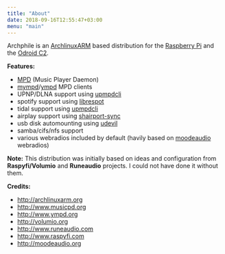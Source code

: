 ```yaml
---
title: "About"
date: 2018-09-16T12:55:47+03:00
menu: "main"
---
```


Archphile is an [ArchlinuxARM](https://archlinuxarm.org/) based distribution for the [Raspberry Pi](https://www.raspberrypi.org/) and the [Odroid C2](https://www.hardkernel.com/main/products/prdt_info.php?g_code=G145457216438).

**Features:**

- [MPD](https://www.musicpd.org/)  (Music Player Daemon)
- [mympd](https://github.com/jcorporation/myMPD)/[ympd](https://github.com/notandy/ympd)  MPD clients
- UPNP/DLNA support using [upmpdcli](https://www.lesbonscomptes.com/upmpdcli/)
- spotify support using [librespot](https://github.com/librespot-org)
- tidal support using [upmpdcli](https://www.lesbonscomptes.com/upmpdcli/) 
- airplay support using [shairport-sync](https://github.com/mikebrady/shairport-sync) 
- usb disk automounting using [udevil](https://ignorantguru.github.io/udevil/)
- samba/cifs/nfs support
- various webradios included by default (havily based on  [moodeaudio](http://moodeaudio.org/) webradios)

**Note:** This distribution was initially based on ideas and configuration from **Raspyfi/Volumio** and **Runeaudio** projects. I could not have done it without them.

**Credits:**

- http://archlinuxarm.org
- http://www.musicpd.org
- http://www.ympd.org
- http://volumio.org
- http://www.runeaudio.com
- http://www.raspyfi.com
- http://moodeaudio.org